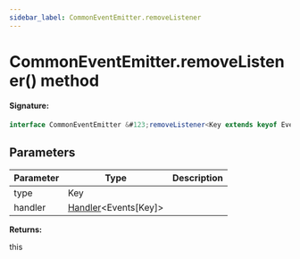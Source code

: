```yaml
---
sidebar_label: CommonEventEmitter.removeListener
---
```


# CommonEventEmitter.removeListener() method

#### Signature:

```typescript
interface CommonEventEmitter &#123;removeListener<Key extends keyof Events>(type: Key, handler: Handler<Events[Key]>): this;&#125;
```

## Parameters

| Parameter | Type                                                   | Description |
| --------- | ------------------------------------------------------ | ----------- |
| type      | Key                                                    |             |
| handler   | [Handler](./puppeteer.handler.md)&lt;Events\[Key\]&gt; |             |

**Returns:**

this
